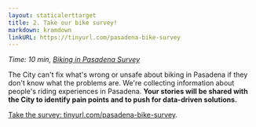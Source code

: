 ```yaml
---
layout: staticalerttarget
title: 2. Take our bike survey!
markdown: kramdown
linkURL: https://tinyurl.com/pasadena-bike-survey
---
```

*Time: 10 min, [Biking in Pasadena Survey](https://tinyurl.com/pasadena-bike-survey)*

The City can't fix what's wrong or unsafe about biking in Pasadena if they don't know what the problems are. We're collecting information about people's riding experiences in Pasadena. **Your stories will be shared with the City to identify pain points and to push for data-driven solutions.**

[Take the survey: tinyurl.com/pasadena-bike-survey](https://tinyurl.com/pasadena-bike-survey).
